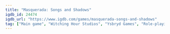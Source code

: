 ```yaml
---
title: "Masquerada: Songs and Shadows"
igdb_id: 24474
igdb_url: "https://www.igdb.com/games/masquerada-songs-and-shadows"
tag: ["Main game", "Witching Hour Studios", "Ysbryd Games", "Role-playing (RPG)", "Strategy", "Tactical", "Indie", "Single player", "Bird view / Isometric", "Action", "Fantasy"]
---
```

